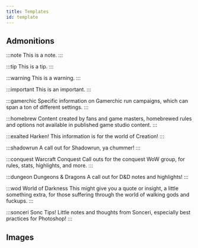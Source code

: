 ```yaml
---
title: Templates
id: template
---
```


## Admonitions

:::note
This is a note.
:::

:::tip
This is a tip.
:::

:::warning
This is a warning.
:::

:::important
This is an important.
:::

:::gamerchic
Specific information on Gamerchic run campaigns, which can span a ton of different settings.
:::

:::homebrew
Content created by fans and game masters, homebrewed rules and options not available in published game studio content.
:::

:::exalted
Harken! This information is for the world of Creation!
:::

:::shadowrun
A call out for Shadowrun, ya chummer!
:::

:::conquest Warcraft Conquest
Call outs for the conquest WoW group, for rules, stats, highlights, and more.
:::

:::dungeon Dungeons & Dragons
A call out for D&D notes and highlights!
:::

:::wod World of Darkness
This might give you a quote or insight, a little something extra, for those suffering through the world of walking gods and fuckups.
:::

:::sonceri Sonc Tips!
Little notes and thoughts from Sonceri, especially best practices for Photoshop!
:::

## Images

